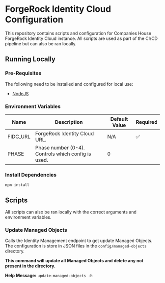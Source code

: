 # ForgeRock Identity Cloud Configuration

This repository contains scripts and configuration for Companies House ForgeRock Identity Cloud instance. All scripts are used as part of the CI/CD pipeline but can also be ran locally.

## Running Locally

### Pre-Requisites

The following need to be installed and configured for local use:

- [NodeJS](https://nodejs.org/en/download/)

### Environment Variables

| Name     | Description                                        | Default Value | Required           |
| -------- | -------------------------------------------------- | ------------- | ------------------ |
| FIDC_URL | ForgeRock Identity Cloud URL.                      | N/A           | :white_check_mark: |
| PHASE    | Phase number (0-4). Controls which config is used. | 0             |                    |

### Install Dependencies

`npm install`

## Scripts

All scripts can also be ran locally with the correct arguments and environment variables.

### Update Managed Objects

Calls the Identity Management endpoint to get update Managed Objects. The configuration is store in JSON files in the `config/managed-objects` directory.

**This command will update all Managed Objects and delete any not present in the directory.**

**Help Message:**
`update-managed-objects -h`
